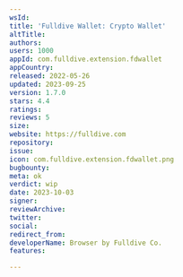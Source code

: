 ```yaml
---
wsId: 
title: 'Fulldive Wallet: Crypto Wallet'
altTitle: 
authors: 
users: 1000
appId: com.fulldive.extension.fdwallet
appCountry: 
released: 2022-05-26
updated: 2023-09-25
version: 1.7.0
stars: 4.4
ratings: 
reviews: 5
size: 
website: https://fulldive.com
repository: 
issue: 
icon: com.fulldive.extension.fdwallet.png
bugbounty: 
meta: ok
verdict: wip
date: 2023-10-03
signer: 
reviewArchive: 
twitter: 
social: 
redirect_from: 
developerName: Browser by Fulldive Co.
features: 

---
```



